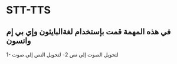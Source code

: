 # STT-TTS
في هذه المهمة قمت بإستخدام لغةالبايثون وإي بي إم واتسون
-----------------------------------------------------------
1- لتحويل الصوت إلى نص 
2- لتحويل النص إلى صوت 
